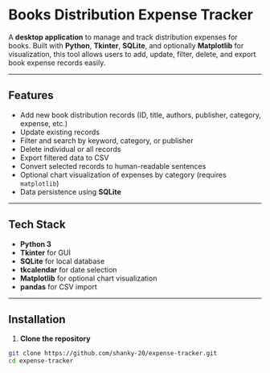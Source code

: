 # Books Distribution Expense Tracker

A **desktop application** to manage and track distribution expenses for books. Built with **Python**, **Tkinter**, **SQLite**, and optionally **Matplotlib** for visualization, this tool allows users to add, update, filter, delete, and export book expense records easily.

---

## Features

- Add new book distribution records (ID, title, authors, publisher, category, expense, etc.)
- Update existing records
- Filter and search by keyword, category, or publisher
- Delete individual or all records
- Export filtered data to CSV
- Convert selected records to human-readable sentences
- Optional chart visualization of expenses by category (requires `matplotlib`)
- Data persistence using **SQLite**

---


## Tech Stack

- **Python 3**
- **Tkinter** for GUI
- **SQLite** for local database
- **tkcalendar** for date selection
- **Matplotlib** for optional chart visualization
- **pandas** for CSV import

---

## Installation

1. **Clone the repository**

```bash
git clone https://github.com/shanky-20/expense-tracker.git
cd expense-tracker


